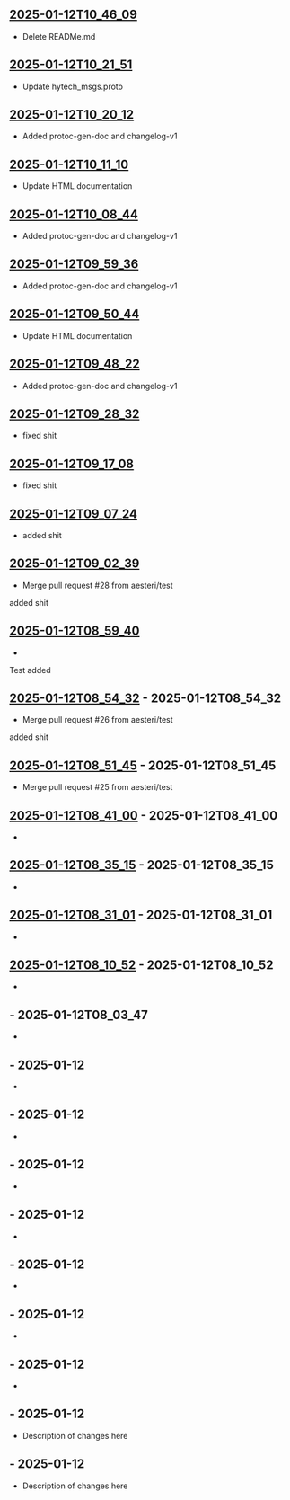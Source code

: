 ## [2025-01-12T10_46_09](https://github.com/aesteri/testing_protoc/releases/tag/2025-01-12T10_46_09)

* Delete READMe.md

## [2025-01-12T10_21_51](https://github.com/aesteri/testing_protoc/releases/tag/2025-01-12T10_21_51)

* Update hytech_msgs.proto

## [2025-01-12T10_20_12](https://github.com/aesteri/testing_protoc/releases/tag/2025-01-12T10_20_12)

* Added protoc-gen-doc and changelog-v1

## [2025-01-12T10_11_10](https://github.com/aesteri/testing_protoc/releases/tag/2025-01-12T10_11_10)

* Update HTML documentation

## [2025-01-12T10_08_44](https://github.com/aesteri/testing_protoc/releases/tag/2025-01-12T10_08_44)

* Added protoc-gen-doc and changelog-v1

## [2025-01-12T09_59_36](https://github.com/aesteri/testing_protoc/releases/tag/2025-01-12T09_59_36)

* Added protoc-gen-doc and changelog-v1

## [2025-01-12T09_50_44](https://github.com/aesteri/testing_protoc/releases/tag/2025-01-12T09_50_44)

* Update HTML documentation

## [2025-01-12T09_48_22](https://github.com/aesteri/testing_protoc/releases/tag/2025-01-12T09_48_22)

* Added protoc-gen-doc and changelog-v1

## [2025-01-12T09_28_32](https://github.com/aesteri/testing_protoc/releases/tag/2025-01-12T09_28_32)

* fixed shit

## [2025-01-12T09_17_08](https://github.com/aesteri/testing_protoc/releases/tag/2025-01-12T09_17_08)

* fixed shit

## [2025-01-12T09_07_24](https://github.com/aesteri/testing_protoc/releases/tag/2025-01-12T09_07_24)

* added shit

## [2025-01-12T09_02_39](https://github.com/aesteri/testing_protoc/releases/tag/2025-01-12T09_02_39)

* Merge pull request #28 from aesteri/test

added shit

## [2025-01-12T08_59_40](https://github.com/aesteri/testing_protoc/releases/tag/2025-01-12T08_59_40)

* 

Test added 

## [2025-01-12T08_54_32](https://github.com/aesteri/testing_protoc/releases/tag/2025-01-12T08_54_32) - 2025-01-12T08_54_32

* Merge pull request #26 from aesteri/test

added shit

## [2025-01-12T08_51_45](https://github.com/aesteri/testing_protoc/releases/tag/2025-01-12T08_51_45) - 2025-01-12T08_51_45

* Merge pull request #25 from aesteri/test

## [2025-01-12T08_41_00](https://github.com/aesteri/testing_protoc/releases/tag/2025-01-12T08_41_00) - 2025-01-12T08_41_00

* 

## [2025-01-12T08_35_15](https://github.com/aesteri/testing_protoc/releases/tag/2025-01-12T08_35_15) - 2025-01-12T08_35_15

* 

## [2025-01-12T08_31_01](https://github.com/aesteri/testing_protoc/releases/tag/2025-01-12T08_31_01) - 2025-01-12T08_31_01

* 

## [2025-01-12T08_10_52](https://github.com/aesteri/testing_protoc/releases/tag/2025-01-12T08_10_52) - 2025-01-12T08_10_52

* 

## [](https://github.com/aesteri/testing_protoc/releases/tag/) - 2025-01-12T08_03_47

* 

## [](https://github.com/aesteri/testing_protoc/releases/tag/) - 2025-01-12

* 

## [](https://github.com/aesteri/testing_protoc/releases/tag/) - 2025-01-12

* 

## [](https://github.com/aesteri/testing_protoc/releases/tag/) - 2025-01-12

* 

## [](https://github.com/aesteri/testing_protoc/releases/tag/) - 2025-01-12

* 

## [](https://github.com/aesteri/testing_protoc/releases/tag/) - 2025-01-12

* 

## [](https://github.com/aesteri/testing_protoc/releases/tag/) - 2025-01-12

* 

## [](https://github.com/aesteri/testing_protoc/releases/tag/) - 2025-01-12

* 

## [](https://github.com/aesteri/testing_protoc/releases/tag/) - 2025-01-12

* Description of changes here

## [](https://github.com/aesteri/testing_protoc/releases/tag/) - 2025-01-12

* Description of changes here
